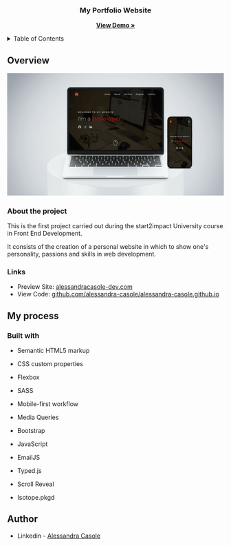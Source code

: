 <h3 align="center">My Portfolio Website</h3>
<p align="center">
  <a href="https://alessandracasole-dev.com"><strong>View Demo »</strong></a>
</p>

<!-- TABLE OF CONTENTS -->
<details>
  <summary>Table of Contents</summary>
  <ol>
    <li>
      <a href="#overview">Overview</a>
      <ul>
        <li><a href="#about-the-project">About The Project</a></li>
        <li><a href="#links">Links</a></li>
      </ul>
    </li>
    <li>
      <a href="#my-process">My Process</a>
      <ul>
        <li><a href="#built-with">Built With</a></li>
      </ul>
    </li>
    <li><a href="#author">Author</a></li>
  </ol>
</details>

## Overview

![](./mockup.png)

### About the project

This is the first project carried out during the start2impact University course in Front End Development. 


It consists of the creation of a personal website in which to show one's personality, passions and skills in web development.

### Links

- Preview Site: [alessandracasole-dev.com](https://alessandracasole-dev.com/)
- View Code: [github.com/alessandra-casole/alessandra-casole.github.io](https://github.com/alessandra-casole/alessandra-casole.github.io)

## My process

### Built with

- Semantic HTML5 markup
- CSS custom properties
- Flexbox
- SASS
- Mobile-first workflow
- Media Queries
- Bootstrap
- JavaScript


- EmailJS
- Typed.js
- Scroll Reveal
- Isotope.pkgd


## Author

- Linkedin - [Alessandra Casole](https://www.linkedin.com/in/alessandracasole/)
